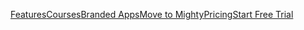 [](https://www.mightynetworks.com/)

[Features](https://www.mightynetworks.com/features)[Courses](https://www.mightynetworks.com/features/online-courses)[Branded Apps](https://www.mightynetworks.com/pro)[Move to Mighty](https://www.mightynetworks.com/migration)[Pricing](https://www.mightynetworks.com/pricing)[](https://mightynetworks.com/sign_in)[Start Free Trial](https://cohost.mn.co/?plan=free-trial)